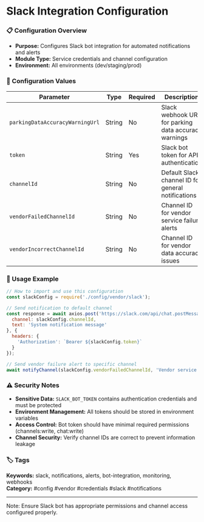 # Slack Integration Configuration

### 📋 Configuration Overview
- **Purpose:** Configures Slack bot integration for automated notifications and alerts
- **Module Type:** Service credentials and channel configuration
- **Environment:** All environments (dev/staging/prod)

### 🔧 Configuration Values
| Parameter | Type | Required | Description | Default |
|-----------|------|----------|-------------|---------|
| `parkingDataAccuracyWarningUrl` | String | No | Slack webhook URL for parking data accuracy warnings | `process.env.SLACK_ALARM_PARKING_NOTIFY` |
| `token` | String | Yes | Slack bot token for API authentication | `process.env.SLACK_BOT_TOKEN` |
| `channelId` | String | No | Default Slack channel ID for general notifications | `'C0500872XUY'` |
| `vendorFailedChannelId` | String | No | Channel ID for vendor service failure alerts | `'C042ZB2HMEG'` |
| `vendorIncorrectChannelId` | String | No | Channel ID for vendor data accuracy issues | `'C0406DX0AGL'` |

### 📝 Usage Example
```javascript
// How to import and use this configuration
const slackConfig = require('./config/vendor/slack');

// Send notification to default channel
const response = await axios.post('https://slack.com/api/chat.postMessage', {
  channel: slackConfig.channelId,
  text: 'System notification message'
}, {
  headers: {
    'Authorization': `Bearer ${slackConfig.token}`
  }
});

// Send vendor failure alert to specific channel
await notifyChannel(slackConfig.vendorFailedChannelId, 'Vendor service is down');
```

### ⚠️ Security Notes
- **Sensitive Data:** `SLACK_BOT_TOKEN` contains authentication credentials and must be protected
- **Environment Management:** All tokens should be stored in environment variables
- **Access Control:** Bot token should have minimal required permissions (channels:write, chat:write)
- **Channel Security:** Verify channel IDs are correct to prevent information leakage

### 🏷️ Tags
**Keywords:** slack, notifications, alerts, bot-integration, monitoring, webhooks  
**Category:** #config #vendor #credentials #slack #notifications

---
Note: Ensure Slack bot has appropriate permissions and channel access configured properly.